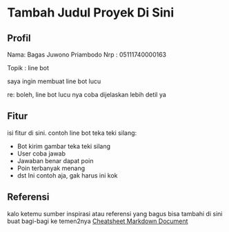 # Tambah Judul Proyek Di Sini

## Profil
Nama: Bagas Juwono Priambodo
Nrp : 05111740000163	

Topik : line bot 

saya ingin membuat line bot lucu

re: boleh, line bot lucu nya coba dijelaskan lebih detil ya

## Fitur
isi fitur di sini. contoh line bot teka teki silang:
* Bot kirim gambar teka teki silang
* User coba jawab
* Jawaban benar dapat poin
* Poin terbanyak menang
* dst
Ini contoh aja, gak harus ini kok

## Referensi
kalo ketemu sumber inspirasi atau referensi yang bagus bisa tambahi di sini buat bagi-bagi ke temen2nya
[Cheatsheet Markdown Document](https://github.com/adam-p/markdown-here/wiki/Markdown-Cheatsheet)